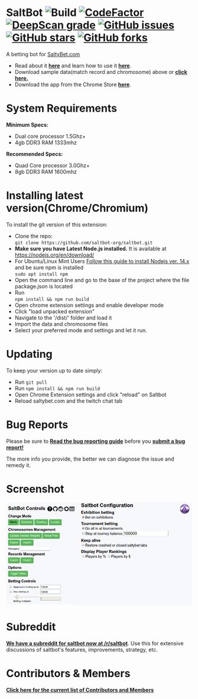 # SaltBot ![Build](https://github.com/saltbot-org/saltbot/workflows/Build/badge.svg)  [![CodeFactor](https://www.codefactor.io/repository/github/saltbot-org/saltbot/badge)](https://www.codefactor.io/repository/github/saltbot-org/saltbot)  [![DeepScan grade](https://deepscan.io/api/teams/8156/projects/10312/branches/141011/badge/grade.svg)](https://deepscan.io/dashboard#view=project&tid=8156&pid=10312&bid=141011)  [![GitHub issues](https://img.shields.io/github/issues/saltbot-org/saltbot?style=plastic)](https://github.com/saltbot-org/saltbot/issues)  [![GitHub stars](https://img.shields.io/github/stars/saltbot-org/saltbot?style=plastic)](https://github.com/saltbot-org/saltbot/stargazers)  [![GitHub forks](https://img.shields.io/github/forks/saltbot-org/saltbot?style=plastic)](https://github.com/saltbot-org/saltbot/network)

A betting bot for [SaltyBet.com](http://saltybet.com)

* Read about it [**here**](http://explosionduck.com/wp/story-of-a-betting-bot/) and learn how to use it [**here**](http://explosionduck.com/wp/so-you-want-to-use-saltbot/). 
* Download sample data(match record and chromosome) above or [**click here.**](https://github.com/saltbot-org/saltbot/tree/master/data/2020-01-27)
* Download the app from the Chrome Store [**here**](https://chrome.google.com/webstore/detail/saltbot/bholoegapebhflljekancpcnajigaiih).

# System Requirements
**Minimum Specs:**
* Dual core processor 1.5Ghz+
* 4gb DDR3 RAM 1333mhz

**Recommended Specs:**
* Quad Core processor 3.0Ghz+
* 8gb DDR3 RAM 1600mhz

# Installing latest version(Chrome/Chromium)

To install the git version of this extension:
* Clone the repo:  
`git clone https://github.com/saltbot-org/saltbot.git`
* **Make sure you have Latest Node.js installed.** It is available at https://nodejs.org/en/download/
* For Ubuntu/Linux Mint Users [Follow this guide to install Nodejs ver. 14.x](https://github.com/nodesource/distributions/blob/master/README.md#debinstall) and be sure npm is installed  
`sudo apt install npm`
* Open the command line and go to the base of the project where the file package.json is located
* Run  
`npm install && npm run build`
* Open chrome extension settings and enable developer mode
* Click "load unpacked extension"
* Navigate to the '/dist/' folder and load it
* Import the data and chromosome files
* Select your preferred mode and settings and let it run.

# Updating

To keep your version up to date simply:
* Run `git pull`
* Run `npm install && npm run build`
* Open Chrome Extension settings and click "reload" on Saltbot
* Reload saltybet.com and the twitch chat tab

# Bug Reports

Please be sure to [**Read the bug reporting guide**](https://github.com/saltbot-org/saltbot/blob/master/bugreports.md) before you [**submit a bug report!**](https://github.com/saltbot-org/saltbot/issues/new)

The more info you provide, the better we can diagnose the issue and remedy it. 

# Screenshot

<img src="/dist/images/screenshot.png" />

# Subreddit

[**We have a subreddit for saltbot now at /r/saltbot**](https://www.reddit.com/r/saltbot/). Use this for extensive discussions of saltbot's features, improvements, strategy, etc.

# Contributors & Members

[**Click here for the current list of Contributors and Members**](https://github.com/saltbot-org/saltbot/network/members)
